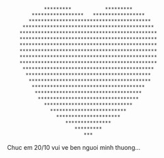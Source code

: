 


                *********           *********
            *****************   *****************
           ****************************************
         *******************************************
        *********************************************
        *********************************************
        *********************************************
        *********************************************
        *********************************************
        *********************************************
         *******************************************
          *****************************************
           ****************************************
            *************************************
             ***********************************
              *********************************
                *****************************
                  *************************
                    *********************
                       ***************
                          *********
                             ***





Chuc em 20/10 vui ve ben nguoi minh thuong...
